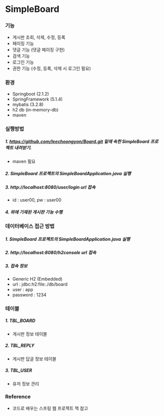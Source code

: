 # SimpleBoard
### 기능
- 게시판 조회, 삭제, 수정, 등록
- 페이징 기능
- 댓글 기능 (댓글 페이징 구현)
- 검색 기능
- 로그인 기능
- 권한 기능 (수정, 등록, 삭제 시 로그인 필요)
### 환경
- Springboot (2.1.2)
- SpringFramework (5.1.4)
- mybatis (3.2.8)
- h2 db (in-memory-db)
- maven
### 실행방법
##### 1. https://github.com/leechoongyon/Board.git 밑에 속한 SimpleBoard 프로젝트 내려받기.
* maven 필요 
##### 2. SimpleBoard 프로젝트의 SimpleBoardApplication.java 실행
##### 3. http://localhost:8080/user/login url 접속
* id : user00, pw : user00
##### 4. 위에 기재된 게시판 기능 수행
### 데이터베이스 접근 방법
##### 1. SimpleBoard 프로젝트의 SimpleBoardApplication.java 실행
##### 2. http://localhost:8080/h2console url 접속
##### 3. 접속 정보
* Generic H2 (Embedded)
* url : jdbc:h2:file:./db/board
* user : app
* password : 1234
### 테이블 
##### 1. TBL_BOARD
* 게시판 정보 테이블
##### 2. TBL_REPLY
* 게시판 답글 정보 테이블
##### 3. TBL_USER
* 유저 정보 관리
### Reference
* 코드로 배우는 스프링 웹 프로젝트 책 참고
